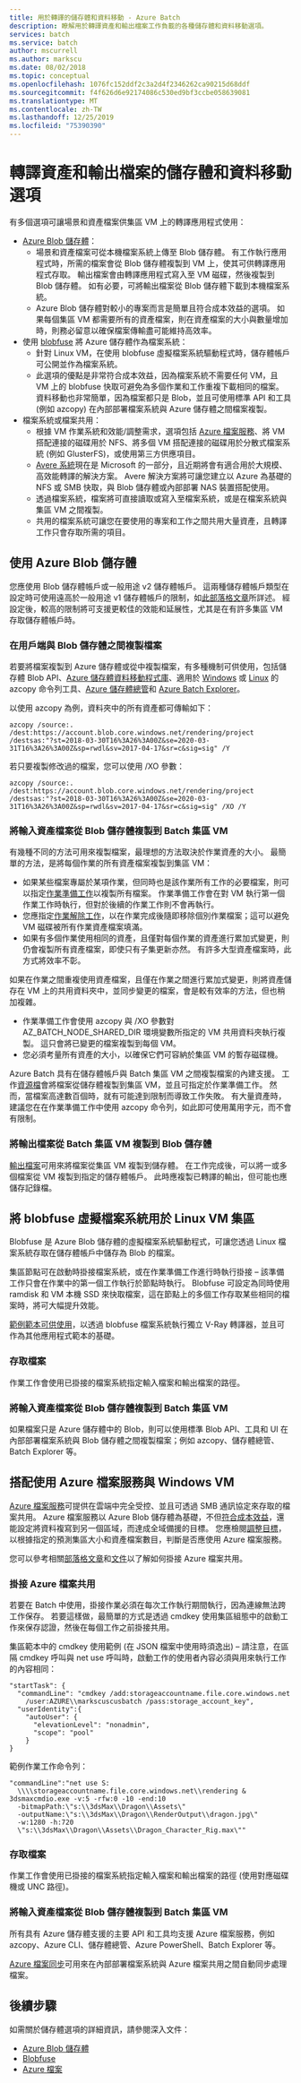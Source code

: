 ```yaml
---
title: 用於轉譯的儲存體和資料移動 - Azure Batch
description: 瞭解用於轉譯資產和輸出檔案工作負載的各種儲存體和資料移動選項。
services: batch
ms.service: batch
author: mscurrell
ms.author: markscu
ms.date: 08/02/2018
ms.topic: conceptual
ms.openlocfilehash: 1076fc152ddf2c3a2d4f2346262ca90215d68ddf
ms.sourcegitcommit: f4f626d6e92174086c530ed9bf3ccbe058639081
ms.translationtype: MT
ms.contentlocale: zh-TW
ms.lasthandoff: 12/25/2019
ms.locfileid: "75390390"
---
```

# <a name="storage-and-data-movement-options-for-rendering-asset-and-output-files"></a>轉譯資產和輸出檔案的儲存體和資料移動選項

有多個選項可讓場景和資產檔案供集區 VM 上的轉譯應用程式使用：

* [Azure Blob 儲存體](https://docs.microsoft.com/azure/storage/blobs/storage-blobs-introduction)：
  * 場景和資產檔案可從本機檔案系統上傳至 Blob 儲存體。 有工作執行應用程式時，所需的檔案會從 Blob 儲存體複製到 VM 上，使其可供轉譯應用程式存取。 輸出檔案會由轉譯應用程式寫入至 VM 磁碟，然後複製到 Blob 儲存體。  如有必要，可將輸出檔案從 Blob 儲存體下載到本機檔案系統。
  * Azure Blob 儲存體對較小的專案而言是簡單且符合成本效益的選項。  如果每個集區 VM 都需要所有的資產檔案，則在資產檔案的大小與數量增加時，則務必留意以確保檔案傳輸盡可能維持高效率。  
* 使用 [blobfuse](https://docs.microsoft.com/azure/storage/blobs/storage-how-to-mount-container-linux) 將 Azure 儲存體作為檔案系統：
  * 針對 Linux VM，在使用 blobfuse 虛擬檔案系統驅動程式時，儲存體帳戶可公開並作為檔案系統。
  * 此選項的優點是非常符合成本效益，因為檔案系統不需要任何 VM，且 VM 上的 blobfuse 快取可避免為多個作業和工作重複下載相同的檔案。  資料移動也非常簡單，因為檔案都只是 Blob，並且可使用標準 API 和工具 (例如 azcopy) 在內部部署檔案系統與 Azure 儲存體之間檔案複製。
* 檔案系統或檔案共用：
  * 根據 VM 作業系統和效能/調整需求，選項包括 [Azure 檔案服務](https://docs.microsoft.com/azure/storage/files/storage-files-introduction)、將 VM 搭配連接的磁碟用於 NFS、將多個 VM 搭配連接的磁碟用於分散式檔案系統 (例如 GlusterFS)，或使用第三方供應項目。
  * [Avere 系統](https://www.averesystems.com/)現在是 Microsoft 的一部分，且近期將會有適合用於大規模、高效能轉譯的解決方案。  Avere 解決方案將可讓您建立以 Azure 為基礎的 NFS 或 SMB 快取，與 Blob 儲存體或內部部署 NAS 裝置搭配使用。
  * 透過檔案系統，檔案將可直接讀取或寫入至檔案系統，或是在檔案系統與集區 VM 之間複製。
  * 共用的檔案系統可讓您在要使用的專案和工作之間共用大量資產，且轉譯工作只會存取所需的項目。

## <a name="using-azure-blob-storage"></a>使用 Azure Blob 儲存體

您應使用 Blob 儲存體帳戶或一般用途 v2 儲存體帳戶。  這兩種儲存體帳戶類型在設定時可使用遠高於一般用途 v1 儲存體帳戶的限制，如[此部落格文章](https://azure.microsoft.com/blog/announcing-larger-higher-scale-storage-accounts/)所詳述。  經設定後，較高的限制將可支援更較佳的效能和延展性，尤其是在有許多集區 VM 存取儲存體帳戶時。

### <a name="copying-files-between-client-and-blob-storage"></a>在用戶端與 Blob 儲存體之間複製檔案

若要將檔案複製到 Azure 儲存體或從中複製檔案，有多種機制可供使用，包括儲存體 Blob API、[Azure 儲存體資料移動程式庫](https://github.com/Azure/azure-storage-net-data-movement)、適用於 [Windows](https://docs.microsoft.com/azure/storage/common/storage-use-azcopy) 或 [Linux](https://docs.microsoft.com/azure/storage/common/storage-use-azcopy-linux) 的 azcopy 命令列工具、[Azure 儲存體總管](https://azure.microsoft.com/features/storage-explorer/)和 [Azure Batch Explorer](https://azure.github.io/BatchExplorer/)。

以使用 azcopy 為例，資料夾中的所有資產都可傳輸如下：


`azcopy /source:. /dest:https://account.blob.core.windows.net/rendering/project /destsas:"?st=2018-03-30T16%3A26%3A00Z&se=2020-03-31T16%3A26%3A00Z&sp=rwdl&sv=2017-04-17&sr=c&sig=sig" /Y`

若只要複製修改過的檔案，您可以使用 /XO 參數：

`azcopy /source:. /dest:https://account.blob.core.windows.net/rendering/project /destsas:"?st=2018-03-30T16%3A26%3A00Z&se=2020-03-31T16%3A26%3A00Z&sp=rwdl&sv=2017-04-17&sr=c&sig=sig" /XO /Y`

### <a name="copying-input-asset-files-from-blob-storage-to-batch-pool-vms"></a>將輸入資產檔案從 Blob 儲存體複製到 Batch 集區 VM

有幾種不同的方法可用來複製檔案，最理想的方法取決於作業資產的大小。
最簡單的方法，是將每個作業的所有資產檔案複製到集區 VM：

* 如果某些檔案專屬於某項作業，但同時也是該作業所有工作的必要檔案，則可以指定[作業準備工作](https://docs.microsoft.com/rest/api/batchservice/job/add#jobpreparationtask)以複製所有檔案。  作業準備工作會在對 VM 執行第一個作業工作時執行，但對於後續的作業工作則不會再執行。
* 您應指定[作業解除工作](https://docs.microsoft.com/rest/api/batchservice/job/add#jobreleasetask)，以在作業完成後隨即移除個別作業檔案；這可以避免 VM 磁碟被所有作業資產檔案填滿。
* 如果有多個作業使用相同的資產，且僅對每個作業的資產進行累加式變更，則仍會複製所有資產檔案，即使只有子集更新亦然。  有許多大型資產檔案時，此方式將效率不彰。

如果在作業之間重複使用資產檔案，且僅在作業之間進行累加式變更，則將資產儲存在 VM 上的共用資料夾中，並同步變更的檔案，會是較有效率的方法，但也稍加複雜。

* 作業準備工作會使用 azcopy 與 /XO 參數對 AZ_BATCH_NODE_SHARED_DIR 環境變數所指定的 VM 共用資料夾執行複製。  這只會將已變更的檔案複製到每個 VM。
* 您必須考量所有資產的大小，以確保它們可容納於集區 VM 的暫存磁碟機。

Azure Batch 具有在儲存體帳戶與 Batch 集區 VM 之間複製檔案的內建支援。  工作[資源檔](https://docs.microsoft.com/rest/api/batchservice/job/add#resourcefile)會將檔案從儲存體複製到集區 VM，並且可指定於作業準備工作。  然而，當檔案高達數百個時，就有可能達到限制而導致工作失敗。  有大量資產時，建議您在在作業準備工作中使用 azcopy 命令列，如此即可使用萬用字元，而不會有限制。

### <a name="copying-output-files-to-blob-storage-from-batch-pool-vms"></a>將輸出檔案從 Batch 集區 VM 複製到 Blob 儲存體

[輸出檔案](https://docs.microsoft.com/rest/api/batchservice/task/add#outputfile)可用來將檔案從集區 VM 複製到儲存體。  在工作完成後，可以將一或多個檔案從 VM 複製到指定的儲存體帳戶。  此時應複製已轉譯的輸出，但可能也應儲存記錄檔。

## <a name="using-a-blobfuse-virtual-file-system-for-linux-vm-pools"></a>將 blobfuse 虛擬檔案系統用於 Linux VM 集區

Blobfuse 是 Azure Blob 儲存體的虛擬檔案系統驅動程式，可讓您透過 Linux 檔案系統存取在儲存體帳戶中儲存為 Blob 的檔案。

集區節點可在啟動時掛接檔案系統，或在作業準備工作進行時執行掛接 – 該準備工作只會在作業中的第一個工作執行於節點時執行。  Blobfuse 可設定為同時使用 ramdisk 和 VM 本機 SSD 來快取檔案，這在節點上的多個工作存取某些相同的檔案時，將可大幅提升效能。

[範例範本可供使用](https://github.com/Azure/BatchExplorer-data/tree/master/ncj/vray/render-linux-with-blobfuse-mount)，以透過 blobfuse 檔案系統執行獨立 V-Ray 轉譯器，並且可作為其他應用程式範本的基礎。

### <a name="accessing-files"></a>存取檔案

作業工作會使用已掛接的檔案系統指定輸入檔案和輸出檔案的路徑。

### <a name="copying-input-asset-files-from-blob-storage-to-batch-pool-vms"></a>將輸入資產檔案從 Blob 儲存體複製到 Batch 集區 VM

如果檔案只是 Azure 儲存體中的 Blob，則可以使用標準 Blob API、工具和 UI 在內部部署檔案系統與 Blob 儲存體之間複製檔案；例如 azcopy、儲存體總管、Batch Explorer 等。

## <a name="using-azure-files-with-windows-vms"></a>搭配使用 Azure 檔案服務與 Windows VM

[Azure 檔案服務](https://docs.microsoft.com/azure/storage/files/storage-files-introduction)可提供在雲端中完全受控、並且可透過 SMB 通訊協定來存取的檔案共用。  Azure 檔案服務以 Azure Blob 儲存體為基礎，不但[符合成本效益](https://azure.microsoft.com/pricing/details/storage/files/)，還能設定將資料複寫到另一個區域，而達成全域備援的目標。  您應檢閱[調整目標](https://docs.microsoft.com/azure/storage/files/storage-files-scale-targets#azure-files-scale-targets)，以根據指定的預測集區大小和資產檔案數目，判斷是否應使用 Azure 檔案服務。

您可以參考相關[部落格文章](https://blogs.msdn.microsoft.com/windowsazurestorage/2014/05/26/persisting-connections-to-microsoft-azure-files/)和[文件](https://docs.microsoft.com/azure/storage/files/storage-how-to-use-files-windows)以了解如何掛接 Azure 檔案共用。

### <a name="mounting-an-azure-files-share"></a>掛接 Azure 檔案共用

若要在 Batch 中使用，掛接作業必須在每次工作執行期間執行，因為連線無法跨工作保存。  若要這樣做，最簡單的方式是透過 cmdkey 使用集區組態中的啟動工作來保存認證，然後在每個工作之前掛接共用。

集區範本中的 cmdkey 使用範例 (在 JSON 檔案中使用時須逸出) – 請注意，在區隔 cmdkey 呼叫與 net use 呼叫時，啟動工作的使用者內容必須與用來執行工作的內容相同：

```
"startTask": {
  "commandLine": "cmdkey /add:storageaccountname.file.core.windows.net
    /user:AZURE\\markscuscusbatch /pass:storage_account_key",
  "userIdentity":{
    "autoUser": {
      "elevationLevel": "nonadmin",
      "scope": "pool"
    }
}
```

範例作業工作命令列：
```
"commandLine":"net use S:
  \\\\storageaccountname.file.core.windows.net\\rendering &
3dsmaxcmdio.exe -v:5 -rfw:0 -10 -end:10
  -bitmapPath:\"s:\\3dsMax\\Dragon\\Assets\"
  -outputName:\"s:\\3dsMax\\Dragon\\RenderOutput\\dragon.jpg\"
  -w:1280 -h:720
  \"s:\\3dsMax\\Dragon\\Assets\\Dragon_Character_Rig.max\""
```

### <a name="accessing-files"></a>存取檔案

作業工作會使用已掛接的檔案系統指定輸入檔案和輸出檔案的路徑 (使用對應磁碟機或 UNC 路徑)。

### <a name="copying-input-asset-files-from-blob-storage-to-batch-pool-vms"></a>將輸入資產檔案從 Blob 儲存體複製到 Batch 集區 VM

所有具有 Azure 儲存體支援的主要 API 和工具均支援 Azure 檔案服務，例如 azcopy、Azure CLI、儲存體總管、Azure PowerShell、Batch Explorer 等。

[Azure 檔案同步](https://docs.microsoft.com/azure/storage/files/storage-sync-files-planning)可用來在內部部署檔案系統與 Azure 檔案共用之間自動同步處理檔案。

## <a name="next-steps"></a>後續步驟

如需關於儲存體選項的詳細資訊，請參閱深入文件：

* [Azure Blob 儲存體](https://docs.microsoft.com/azure/storage/blobs/storage-blobs-introduction)
* [Blobfuse](https://docs.microsoft.com/azure/storage/blobs/storage-how-to-mount-container-linux)
* [Azure 檔案](https://docs.microsoft.com/azure/storage/files/storage-files-introduction)
